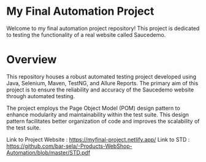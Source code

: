 # My Final Automation Project
Welcome to my final automation project repository! This project is dedicated to testing the functionality of a real website called Saucedemo.

# Overview
This repository houses a robust automated testing project developed using Java, Selenium,  Maven, TestNG, and Allure Reports. The primary aim of this project is to ensure the reliability and accuracy of the Saucedemo website through automated testing.

The project employs the Page Object Model (POM) design pattern to enhance modularity and maintainability within the test suite. This design pattern facilitates better organization of code and improves the scalability of the test suite.

Link to Project Website : https://myfinal-project.netlify.app/
Link to STD : https://github.com/bar-sela/-Products-WebShop-Automation/blob/master/STD.pdf

